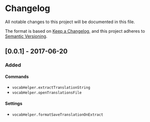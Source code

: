 # Changelog

All notable changes to this project will be documented in this file.

The format is based on [Keep a Changelog](https://keepachangelog.com/en/),
and this project adheres to [Semantic Versioning](https://semver.org/spec/v2.0.0.html).

## [0.0.1] - 2017-06-20

### Added

#### Commands

- `vocabHelper.extractTranslationString`
- `vocabHelper.openTranslationsFile`

#### Settings

- `vocabHelper.formatSaveTranslationOnExtract`

